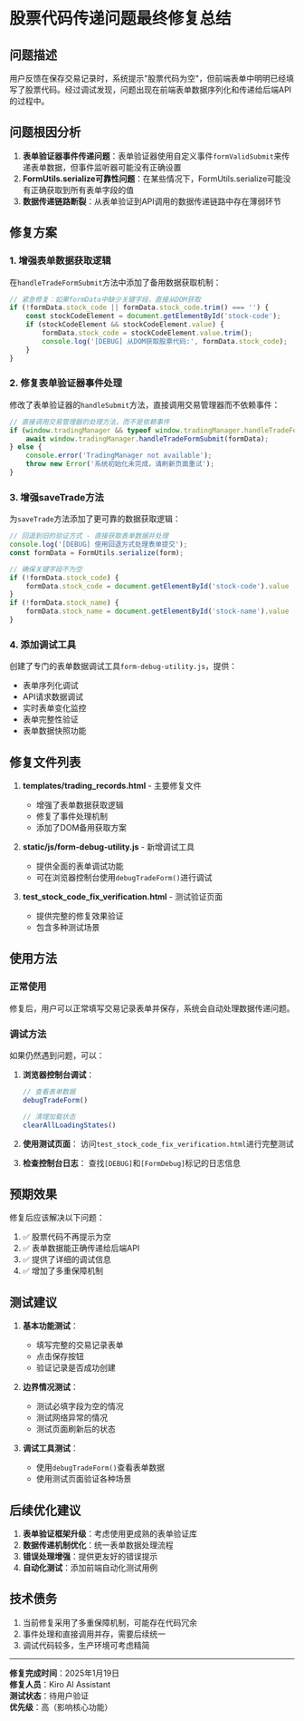 # 股票代码传递问题最终修复总结

## 问题描述

用户反馈在保存交易记录时，系统提示"股票代码为空"，但前端表单中明明已经填写了股票代码。经过调试发现，问题出现在前端表单数据序列化和传递给后端API的过程中。

## 问题根因分析

1. **表单验证器事件传递问题**：表单验证器使用自定义事件`formValidSubmit`来传递表单数据，但事件监听器可能没有正确设置
2. **FormUtils.serialize可靠性问题**：在某些情况下，FormUtils.serialize可能没有正确获取到所有表单字段的值
3. **数据传递链路断裂**：从表单验证到API调用的数据传递链路中存在薄弱环节

## 修复方案

### 1. 增强表单数据获取逻辑

在`handleTradeFormSubmit`方法中添加了备用数据获取机制：

```javascript
// 紧急修复：如果formData中缺少关键字段，直接从DOM获取
if (!formData.stock_code || formData.stock_code.trim() === '') {
    const stockCodeElement = document.getElementById('stock-code');
    if (stockCodeElement && stockCodeElement.value) {
        formData.stock_code = stockCodeElement.value.trim();
        console.log('[DEBUG] 从DOM获取股票代码:', formData.stock_code);
    }
}
```

### 2. 修复表单验证器事件处理

修改了表单验证器的`handleSubmit`方法，直接调用交易管理器而不依赖事件：

```javascript
// 直接调用交易管理器的处理方法，而不是依赖事件
if (window.tradingManager && typeof window.tradingManager.handleTradeFormSubmit === 'function') {
    await window.tradingManager.handleTradeFormSubmit(formData);
} else {
    console.error('TradingManager not available');
    throw new Error('系统初始化未完成，请刷新页面重试');
}
```

### 3. 增强saveTrade方法

为`saveTrade`方法添加了更可靠的数据获取逻辑：

```javascript
// 回退到旧的验证方式 - 直接获取表单数据并处理
console.log('[DEBUG] 使用回退方式处理表单提交');
const formData = FormUtils.serialize(form);

// 确保关键字段不为空
if (!formData.stock_code) {
    formData.stock_code = document.getElementById('stock-code').value || '';
}
if (!formData.stock_name) {
    formData.stock_name = document.getElementById('stock-name').value || '';
}
```

### 4. 添加调试工具

创建了专门的表单数据调试工具`form-debug-utility.js`，提供：

- 表单序列化调试
- API请求数据调试
- 实时表单变化监控
- 表单完整性验证
- 表单数据快照功能

## 修复文件列表

1. **templates/trading_records.html** - 主要修复文件
   - 增强了表单数据获取逻辑
   - 修复了事件处理机制
   - 添加了DOM备用获取方案

2. **static/js/form-debug-utility.js** - 新增调试工具
   - 提供全面的表单调试功能
   - 可在浏览器控制台使用`debugTradeForm()`进行调试

3. **test_stock_code_fix_verification.html** - 测试验证页面
   - 提供完整的修复效果验证
   - 包含多种测试场景

## 使用方法

### 正常使用
修复后，用户可以正常填写交易记录表单并保存，系统会自动处理数据传递问题。

### 调试方法
如果仍然遇到问题，可以：

1. **浏览器控制台调试**：
   ```javascript
   // 查看表单数据
   debugTradeForm()
   
   // 清理加载状态
   clearAllLoadingStates()
   ```

2. **使用测试页面**：
   访问`test_stock_code_fix_verification.html`进行完整测试

3. **检查控制台日志**：
   查找`[DEBUG]`和`[FormDebug]`标记的日志信息

## 预期效果

修复后应该解决以下问题：

1. ✅ 股票代码不再提示为空
2. ✅ 表单数据能正确传递给后端API
3. ✅ 提供了详细的调试信息
4. ✅ 增加了多重保障机制

## 测试建议

1. **基本功能测试**：
   - 填写完整的交易记录表单
   - 点击保存按钮
   - 验证记录是否成功创建

2. **边界情况测试**：
   - 测试必填字段为空的情况
   - 测试网络异常的情况
   - 测试页面刷新后的状态

3. **调试工具测试**：
   - 使用`debugTradeForm()`查看表单数据
   - 使用测试页面验证各种场景

## 后续优化建议

1. **表单验证框架升级**：考虑使用更成熟的表单验证库
2. **数据传递机制优化**：统一表单数据处理流程
3. **错误处理增强**：提供更友好的错误提示
4. **自动化测试**：添加前端自动化测试用例

## 技术债务

1. 当前修复采用了多重保障机制，可能存在代码冗余
2. 事件处理和直接调用并存，需要后续统一
3. 调试代码较多，生产环境可考虑精简

---

**修复完成时间**：2025年1月19日  
**修复人员**：Kiro AI Assistant  
**测试状态**：待用户验证  
**优先级**：高（影响核心功能）